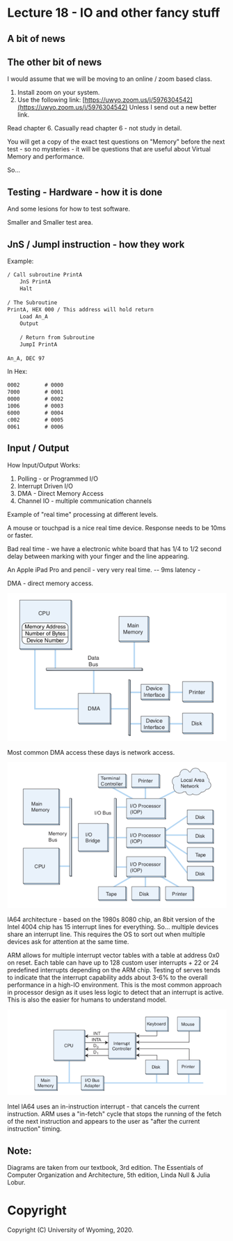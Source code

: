 # Lecture 18 - IO and other fancy stuff

## A bit of news

## The other bit of news

I would assume that we will be moving to an online / zoom based class.

1. Install zoom on your system.
2. Use the following link:
[https://uwyo.zoom.us/j/5976304542](https://uwyo.zoom.us/j/5976304542)
Unless I send out a new better link.


Read chapter 6.  Casually read chapter 6 - not study in detail.

You will get a copy of the exact test questions on "Memory" before the next
test - so no mysteries - it will be questions that are useful about Virtual
Memory and performance.

So...

## Testing - Hardware - how it is done 

And some lesions for how to test software.

Smaller and Smaller test area.

## JnS / JumpI instruction - how they work

Example:

```
/ Call subroutine PrintA
    JnS PrintA
    Halt

/ The Subroutine
PrintA, HEX 000 / This address will hold return
    Load An_A
    Output

    / Return from Subroutine
    JumpI PrintA

An_A, DEC 97
```

In Hex:

```
0002        # 0000
7000        # 0001
0000        # 0002
1006        # 0003
6000        # 0004
c002        # 0005
0061        # 0006
```

## Input / Output

How Input/Output Works:

1. Polling - or Programmed I/O
2. Interrupt Driven I/O
3. DMA - Direct Memory Access
4. Channel IO - multiple communication channels

Example of "real time" processing at different levels.

A mouse or touchpad is a nice real time device.  Response needs to be 10ms or faster.

Bad real time - we have a electronic white board that has 1/4 to 1/2 second delay between
marking with your finger and the line appearing.

An Apple iPad Pro and pencil - very very real time. -- 9ms latency -


DMA - direct memory access.

![dma-diagram.png](dma-diagram.png)

Most common DMA access these days is network access.

![channel-diagram.png](channel-diagram.png)

IA64 architecture - based on the 1980s 8080 chip, an 8bit version of the Intel 4004 chip has
15 interrupt lines for everything.  So... multiple devices share an interrupt line.  This
requires the OS to sort out when multiple devices ask for attention at the same time.

ARM allows for multiple interrupt vector tables with a table at address 0x0 on reset.
Each table can have up to 128 custom user interrupts + 22 or 24 predefined interrupts
depending on the ARM chip.   Testing of serves tends to indicate that the interrupt 
capability adds about 3-6% to the overall performance in a high-IO environment.
This is the most common approach in processor design as it uses less logic to
detect that an interrupt is active.  This is also the easier for humans to understand
model.

![interupt-diagram.png](interupt-diagram.png)

Intel IA64 uses an in-instruction interrupt - that cancels the current instruction.
ARM uses a "in-fetch" cycle that stops the running of the fetch of the next 
instruction and appears to the user as "after the current instruction" 
timing.















## Note:

Diagrams are taken from our textbook, 3rd edition.
The Essentials of Computer Organization and Architecture, 5th edition, Linda Null & Julia Lobur.


# Copyright

Copyright (C) University of Wyoming, 2020.




